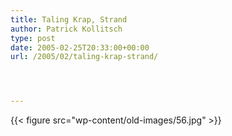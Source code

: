 ```yaml
---
title: Taling Krap, Strand
author: Patrick Kollitsch
type: post
date: 2005-02-25T20:33:00+00:00
url: /2005/02/taling-krap-strand/




---
```

{{< figure src="wp-content/old-images/56.jpg" >}}
